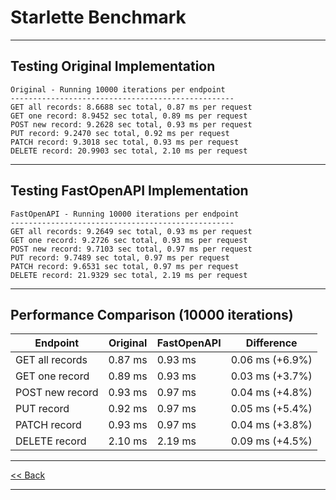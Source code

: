 # Starlette Benchmark

---

## Testing Original Implementation
```
Original - Running 10000 iterations per endpoint
--------------------------------------------------
GET all records: 8.6688 sec total, 0.87 ms per request
GET one record: 8.9452 sec total, 0.89 ms per request
POST new record: 9.2628 sec total, 0.93 ms per request
PUT record: 9.2470 sec total, 0.92 ms per request
PATCH record: 9.3018 sec total, 0.93 ms per request
DELETE record: 20.9903 sec total, 2.10 ms per request
```
---

## Testing FastOpenAPI Implementation

```
FastOpenAPI - Running 10000 iterations per endpoint
--------------------------------------------------
GET all records: 9.2649 sec total, 0.93 ms per request
GET one record: 9.2726 sec total, 0.93 ms per request
POST new record: 9.7103 sec total, 0.97 ms per request
PUT record: 9.7489 sec total, 0.97 ms per request
PATCH record: 9.6531 sec total, 0.97 ms per request
DELETE record: 21.9329 sec total, 2.19 ms per request
```

---

## Performance Comparison (10000 iterations)

| Endpoint               | Original | FastOpenAPI | Difference      |
|------------------------|----------|-------------|----------------|
| GET all records        | 0.87 ms  | 0.93 ms     | 0.06 ms (+6.9%) |
| GET one record         | 0.89 ms  | 0.93 ms     | 0.03 ms (+3.7%) |
| POST new record        | 0.93 ms  | 0.97 ms     | 0.04 ms (+4.8%) |
| PUT record             | 0.92 ms  | 0.97 ms     | 0.05 ms (+5.4%) |
| PATCH record           | 0.93 ms  | 0.97 ms     | 0.04 ms (+3.8%) |
| DELETE record          | 2.10 ms  | 2.19 ms     | 0.09 ms (+4.5%) |


---

[<< Back](../README.md)

---